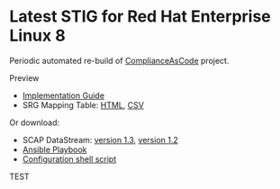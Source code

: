 # Latest STIG for Red Hat Enterprise Linux 8

Periodic automated re-build of [ComplianceAsCode](https://github.com/ComplianceAsCode/content) project.

Preview 
 * [Implementation Guide](http://htmlpreview.github.io/?https://github.com/isimluk/rhel8-stig-latest/blob/master/ssg-rhel8-guide-stig.html)
 * SRG Mapping Table: [HTML](http://htmlpreview.github.io/?https://github.com/isimluk/rhel8-stig-latest/blob/master/table-rhel8-srgmap-flat.html), [CSV](https://raw.githubusercontent.com/isimluk/rhel8-stig-latest/master/table-rhel8-srgmap-flat.csv)

Or download:
 * SCAP DataStream: [version 1.3](https://raw.githubusercontent.com/isimluk/rhel8-stig-latest/master/ssg-rhel8-ds.xml), [version 1.2](https://raw.githubusercontent.com/isimluk/rhel8-stig-latest/master/ssg-rhel8-ds-1.2.xml)
 * [Ansible Playbook](https://raw.githubusercontent.com/isimluk/rhel8-stig-latest/master/rhel8-playbook-stig.yml)
 * [Configuration shell script](https://github.com/isimluk/rhel8-stig-latest/blob/master/rhel8-script-stig.sh)


TEST
